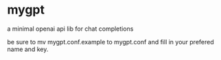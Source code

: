 # mygpt
a minimal openai api lib for chat completions

be sure to mv mygpt.conf.example to mygpt.conf and fill in your prefered name and key.